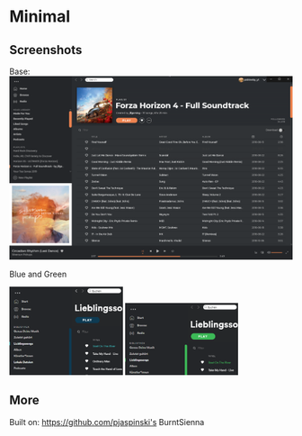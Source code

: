 # Minimal

## Screenshots
Base:
![Minimal](./screenshot.png)

Blue and Green

<img src=./blue.png width="40%"></img> <img src=./green.png width="40%"></img>

## More
Built on: https://github.com/pjaspinski's BurntSienna
